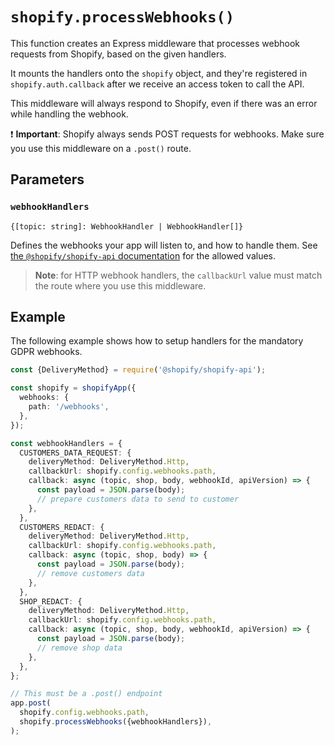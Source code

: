 # `shopify.processWebhooks()`

This function creates an Express middleware that processes webhook requests from Shopify, based on the given handlers.

It mounts the handlers onto the `shopify` object, and they're registered in `shopify.auth.callback` after we receive an access token to call the API.

This middleware will always respond to Shopify, even if there was an error while handling the webhook.

:exclamation: **Important**: Shopify always sends POST requests for webhooks.
Make sure you use this middleware on a `.post()` route.

## Parameters

### `webhookHandlers`

`{[topic: string]: WebhookHandler | WebhookHandler[]}`

Defines the webhooks your app will listen to, and how to handle them. See [the `@shopify/shopify-api` documentation](../../../shopify-api/docs/guides/webhooks.md) for the allowed values.

> **Note**: for HTTP webhook handlers, the `callbackUrl` value must match the route where you use this middleware.

## Example

The following example shows how to setup handlers for the mandatory GDPR webhooks.

```ts
const {DeliveryMethod} = require('@shopify/shopify-api');

const shopify = shopifyApp({
  webhooks: {
    path: '/webhooks',
  },
});

const webhookHandlers = {
  CUSTOMERS_DATA_REQUEST: {
    deliveryMethod: DeliveryMethod.Http,
    callbackUrl: shopify.config.webhooks.path,
    callback: async (topic, shop, body, webhookId, apiVersion) => {
      const payload = JSON.parse(body);
      // prepare customers data to send to customer
    },
  },
  CUSTOMERS_REDACT: {
    deliveryMethod: DeliveryMethod.Http,
    callbackUrl: shopify.config.webhooks.path,
    callback: async (topic, shop, body) => {
      const payload = JSON.parse(body);
      // remove customers data
    },
  },
  SHOP_REDACT: {
    deliveryMethod: DeliveryMethod.Http,
    callbackUrl: shopify.config.webhooks.path,
    callback: async (topic, shop, body, webhookId, apiVersion) => {
      const payload = JSON.parse(body);
      // remove shop data
    },
  },
};

// This must be a .post() endpoint
app.post(
  shopify.config.webhooks.path,
  shopify.processWebhooks({webhookHandlers}),
);
```
